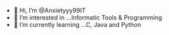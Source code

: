 - 👋 Hi, I’m @Anxietyyy99IT
- 👀 I’m interested in ...Informatic Tools & Programming  
- 🌱 I’m currently learning ...C, Java and Python
<!---
Anxietyyy99IT/Anxietyyy99IT is a ✨ special ✨ repository because its `README.md` (this file) appears on your GitHub profile.
You can click the Preview link to take a look at your changes.
--->
